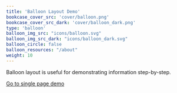 ```yaml
---
title: 'Balloon Layout Demo'
bookcase_cover_src: 'cover/balloon.png'
bookcase_cover_src_dark: 'cover/balloon_dark.png'
type: 'balloon'
balloon_img_src: "icons/balloon.svg"
balloon_img_src_dark: "icons/balloon_dark.svg"
balloon_circle: false
balloon_resources: "/about"
weight: 10
---
```


Balloon layout is useful for demonstrating information step-by-step.

[Go to single page demo](/hugo-theme-monochrome/layouts/demo/balloon/single)
